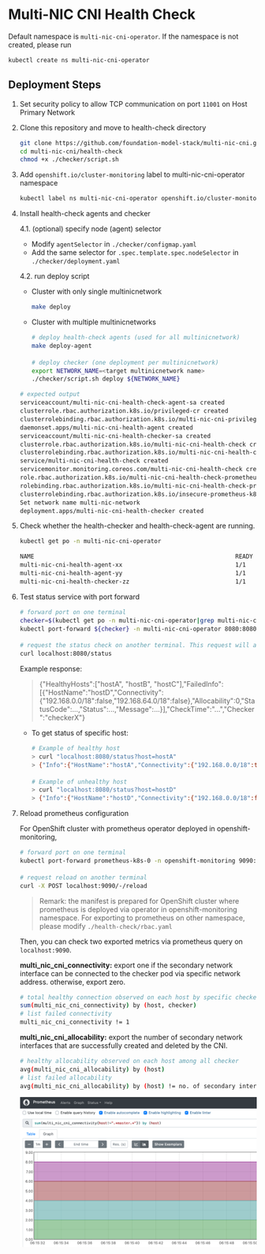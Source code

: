 # Multi-NIC CNI Health Check

Default namespace is `multi-nic-cni-operator`. If the namespace is not created, please run

```bash
kubectl create ns multi-nic-cni-operator
```


## Deployment Steps
1. Set security policy to allow TCP communication on port `11001` on Host Primary Network 
2. Clone this repository and move to health-check directory
    
    ```bash
    git clone https://github.com/foundation-model-stack/multi-nic-cni.git
    cd multi-nic-cni/health-check
    chmod +x ./checker/script.sh
    ```

3. Add `openshift.io/cluster-monitoring` label to multi-nic-cni-operator namespace

    ```bash
    kubectl label ns multi-nic-cni-operator openshift.io/cluster-monitoring=true
    ```

4. Install health-check agents and checker 

    4.1. (optional) specify node (agent) selector
    
    - Modify `agentSelector` in `./checker/configmap.yaml`
    - Add the same selector for `.spec.template.spec.nodeSelector` in `./checker/deployment.yaml`

    4.2. run deploy script

    - Cluster with only single multinicnetwork
        ```bash
        make deploy
        ```

    - Cluster with multiple multinicnetworks

        ```bash
        # deploy health-check agents (used for all multinicnetwork)
        make deploy-agent

        # deploy checker (one deployment per multinicnetwork)
        export NETWORK_NAME=<target multinicnetwork name>
        ./checker/script.sh deploy ${NETWORK_NAME}
        ``` 

    ```bash
    # expected output
    serviceaccount/multi-nic-cni-health-check-agent-sa created
    clusterrole.rbac.authorization.k8s.io/privileged-cr created
    clusterrolebinding.rbac.authorization.k8s.io/multi-nic-cni-privileged-cr-binding created
    daemonset.apps/multi-nic-cni-health-agent created
    serviceaccount/multi-nic-cni-health-checker-sa created
    clusterrole.rbac.authorization.k8s.io/multi-nic-cni-health-check created
    clusterrolebinding.rbac.authorization.k8s.io/multi-nic-cni-health-check-cr-binding created
    service/multi-nic-cni-health-check created
    servicemonitor.monitoring.coreos.com/multi-nic-cni-health-check created
    role.rbac.authorization.k8s.io/multi-nic-cni-health-check-prometheus created
    rolebinding.rbac.authorization.k8s.io/multi-nic-cni-health-check-prometheus created
    clusterrolebinding.rbac.authorization.k8s.io/insecure-prometheus-k8s created
    Set network name multi-nic-network
    deployment.apps/multi-nic-cni-health-checker created
    ```

5. Check whether the health-checker and health-check-agent are running.

    ```bash
    kubectl get po -n multi-nic-cni-operator
    ```

    ```bash
    NAME                                                         READY   STATUS    RESTARTS   AGE
    multi-nic-cni-health-agent-xx                                1/1     Running   0          
    multi-nic-cni-health-agent-yy                                1/1     Running   0          
    multi-nic-cni-health-checker-zz                              1/1     Running   0          
    ```

6. Test status service with port forward

    ```bash
    # forward port on one terminal
    checker=$(kubectl get po -n multi-nic-cni-operator|grep multi-nic-cni-health-checker|awk '{ print $1 }')
    kubectl port-forward ${checker} -n multi-nic-cni-operator 8080:8080

    # request the status check on another terminal. This request will activate the health check signal at the request time.
    curl localhost:8080/status
    ```
    
    Example response:
    > {"HealthyHosts":["hostA", "hostB", "hostC"],"FailedInfo":[{"HostName":"hostD","Connectivity":{"192.168.0.0/18":false,"192.168.64.0/18":false},"Allocability":0,"StatusCode":...,"Status":...,"Message":...}],"CheckTime":"...","Checker":"checkerX"}

    - To get status of specific host:

        ```bash
        # Example of healthy host
        > curl "localhost:8080/status?host=hostA"
        > {"Info":{"HostName":"hostA","Connectivity":{"192.168.0.0/18":true,"192.168.64.0/18":true},"Allocability":2,"StatusCode":200,"Status":"Success","Message":""},"CheckTime":"...","Checker":"checkerX"}

        # Example of unhealthy host
        > curl "localhost:8080/status?host=hostD"
        > {"Info":{"HostName":"hostD","Connectivity":{"192.168.0.0/18":false,"192.168.64.0/18":false},"Allocability":0,"StatusCode":...,"Status":...,"Message":...},"CheckTime":"...","Checker":"checkerX"}
        ```

7. Reload prometheus configuration

    For OpenShift cluster with prometheus operator deployed in openshift-monitoring,

    ```bash
    # forward port on one terminal
    kubectl port-forward prometheus-k8s-0 -n openshift-monitoring 9090:9090

    # request reload on another terminal
    curl -X POST localhost:9090/-/reload
    ```

    > Remark: the manifest is prepared for OpenShift cluster where prometheus is deployed via operator in openshift-monitoring namespace. For exporting to prometheus on other namespace, please modify `./health-check/rbac.yaml`

    Then, you can check two exported metrics via prometheus query on `localhost:9090`.

    **multi_nic_cni_connectivity:** export one if the secondary network interface can be connected to the checker pod via specific network address. otherwise, export zero.
    ```bash
    # total healthy connection observed on each host by specific checker
    sum(multi_nic_cni_connectivity) by (host, checker)
    # list failed connectivity
    multi_nic_cni_connectivity != 1
    ```

    **multi_nic_cni_allocability:** export the number of secondary network interfaces that are successfully created and deleted by the CNI.
    ```bash
    # healthy allocability observed on each host among all checker
    avg(multi_nic_cni_allocability) by (host)
    # list failed allocability
    avg(multi_nic_cni_allocability) by (host) != no. of secondary interfaces
    ```

    ![](./img/health-check-prom.png)
